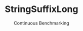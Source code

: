 ---
layout: default
title: StringSuffixLong
subtitle: Continuous Benchmarking
selected: String
expanded: Benchmarking
benchmark: /individual_results/StringSuffixLong.html
---